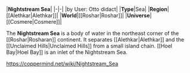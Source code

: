 |**Nightstream Sea**|
|-|-|
|by User: Otto didact|
|**Type**|Sea|
|**Region**|[[Alethkar\|Alethkar]]|
|**World**|[[Roshar\|Roshar]]|
|**Universe**|[[Cosmere\|Cosmere]]|

The **Nightstream Sea** is a body of water in the northeast corner of the [[Roshar\|Rosharan]] continent. It separates [[Alethkar\|Alethkar]] and the [[Unclaimed Hills\|Unclaimed Hills]] from a small island chain. [[Hoel Bay\|Hoel Bay]] is an inlet of the Nightstream Sea.



https://coppermind.net/wiki/Nightstream_Sea